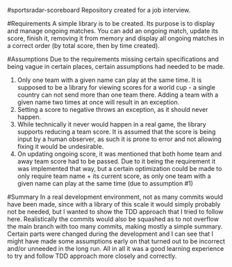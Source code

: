 #sportsradar-scoreboard
Repository created for a job interview.

#Requirements
A simple library is to be created. Its purpose is to display and manage ongoing matches. You can add an ongoing match, update its score, finish it, removing it from memory and display all ongoing matches in a correct order (by total score, then by time created).

#Assumptions
Due to the requirements missing certain specifications and being vague in certain places, certain assumptions had needed to be made.
1. Only one team with a given name can play at the same time. It is supposed to be a library for viewing scores for a world cup - a single country can not send more than one team there. Adding a team with a given name two times at once will result in an exception.
2. Setting a score to negative throws an exception, as it should never happen.
3. While technically it never would happen in a real game, the library supports reducing a team score. It is assumed that the score is being input by a human observer, as such it is prone to error and not allowing fixing it would be undesirable.
4. On updating ongoing score, it was mentioned that both home team and away team score had to be passed. Due to it being the requirement it was implemented that way, but a certain optimization could be made to only require team name + its current score, as only one team with a given name can play at the same time (due to assumption #1)

#Summary
In a real development environment, not as many commits would have been made, since with a library of this scale it would simply probably not be needed, but I wanted to show the TDD approach that I tried to follow here.
Realistically the commits would also be squashed as to not overflow the main branch with too many commits, making mostly a simple summary.
Certain parts were changed during the development and I can see that I might have made some assumptions early on that turned out to be incorrect and/or unneeded in the long run. All in all it was a good learning experience to try and follow TDD approach more closely and correctly.
